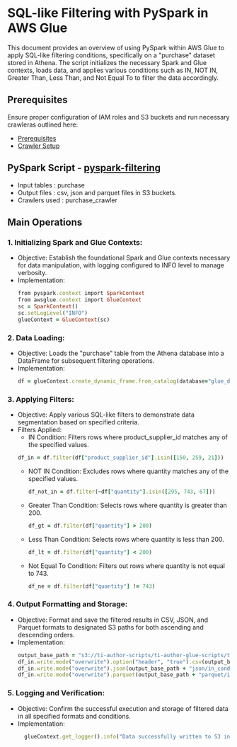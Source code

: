 # SQL-like Filtering with PySpark in AWS Glue
This document provides an overview of using PySpark within AWS Glue to apply SQL-like filtering conditions, specifically on a "purchase" dataset stored in Athena. The script initializes the necessary Spark and Glue contexts, loads data, and applies various conditions such as IN, NOT IN, Greater Than, Less Than, and Not Equal To to filter the data accordingly.

## Prerequisites

Ensure proper configuration of IAM roles and S3 buckets and run necessary crawleras outlined here:

* [Prerequisites]((/prerequisites.md)) 
* [Crawler Setup](/aws-glue-crawler.md)

##  PySpark Script - [pyspark-filtering](../glue-code/ti-pyspark-condition.py)
- Input tables          : purchase
- Output files          : csv, json and parquet files in S3 buckets.
- Crawlers used         : purchase_crawler

## Main Operations

### 1. Initializing Spark and Glue Contexts:
* Objective: Establish the foundational Spark and Glue contexts necessary for data manipulation, with logging configured to INFO level to manage verbosity.
* Implementation:
  ```ruby
  from pyspark.context import SparkContext
  from awsglue.context import GlueContext
  sc = SparkContext()
  sc.setLogLevel("INFO")
  glueContext = GlueContext(sc)
  ```

### 2. Data Loading:
* Objective: Loads the "purchase" table from the Athena database into a DataFrame for subsequent filtering operations.
* Implementation:
  ```ruby
  df = glueContext.create_dynamic_frame.from_catalog(database="glue_db", table_name="purchase").toDF()
  ```
### 3. Applying Filters:
* Objective: Apply various SQL-like filters to demonstrate data segmentation based on specified criteria.
* Filters Applied:
  -  IN Condition: Filters rows where product_supplier_id matches any of the specified values.
    ```ruby
    df_in = df.filter(df["product_supplier_id"].isin([150, 259, 21]))
    ```
  - NOT IN Condition: Excludes rows where quantity matches any of the specified values.
    ```ruby
    df_not_in = df.filter(~df["quantity"].isin([295, 743, 67]))
    ```
  - Greater Than Condition: Selects rows where quantity is greater than 200.
    ```ruby
    df_gt = df.filter(df["quantity"] > 200)
    ```
  - Less Than Condition: Selects rows where quantity is less than 200.
    ```ruby
    df_lt = df.filter(df["quantity"] < 200)
    ```
  - Not Equal To Condition: Filters out rows where quantity is not equal to 743.
    ```ruby
    df_ne = df.filter(df["quantity"] != 743)
    ```    
    
### 4. Output Formatting and Storage:
* Objective: Format and save the filtered results in CSV, JSON, and Parquet formats to designated S3 paths for both ascending and descending orders.
* Implementation:
  ```ruby
  output_base_path = "s3://ti-author-scripts/ti-author-glue-scripts/ti-glue-pyspark-scripts-outputs/ti-pyspark-filtering-outputs/"
  df_in.write.mode("overwrite").option("header", "true").csv(output_base_path + "csv/in_condition/")
  df_in.write.mode("overwrite").json(output_base_path + "json/in_condition/")
  df_in.write.mode("overwrite").parquet(output_base_path + "parquet/in_condition/")
  ```

### 5. Logging and Verification:
* Objective: Confirm the successful execution and storage of filtered data in all specified formats and conditions.
* Implementation:
  ```ruby
    glueContext.get_logger().info("Data successfully written to S3 in all specified filters and formats.")
  ```  
